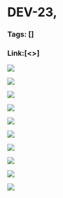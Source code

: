 # DEV-23,
### Tags: []
### Link:[<>]

![](../images/DEV-23/DEV-23-A1.png)

![](../images/DEV-23/DEV-23-A2.png)

![](../images/DEV-23/DEV-23-A3.png)

![](../images/DEV-23/DEV-23-A4.png)

![](../images/DEV-23/DEV-23-A5.png)

![](../images/DEV-23/DEV-23-A6.png)

![](../images/DEV-23/DEV-23-A7.png)

![](../images/DEV-23/DEV-23-A8.png)

![](../images/DEV-23/DEV-23-A9.png)

![](../images/DEV-23/DEV-23-A10.png)

